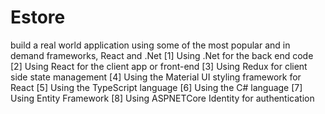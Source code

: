 # Estore
build a real world application using some of the most popular and in demand frameworks, React and .Net
[1] Using .Net for the back end code
[2] Using React for the client app or front-end
[3] Using Redux for client side state management
[4] Using the Material UI styling framework for React
[5] Using the TypeScript language
[6] Using the C# language
[7] Using Entity Framework
[8] Using ASPNETCore Identity for authentication
